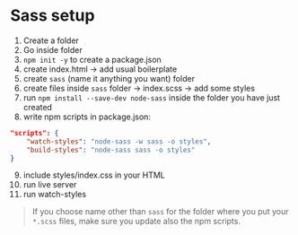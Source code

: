 # Sass setup

1. Create a folder
2. Go inside folder
3. `npm init -y` to create a package.json
4. create index.html -> add usual boilerplate
5. create `sass` (name it anything you want) folder
6. create files inside `sass` folder -> index.scss -> add some styles
7. run `npm install --save-dev node-sass` inside the folder you have just created
8. write npm scripts in package.json: 
```json
"scripts": {
    "watch-styles": "node-sass -w sass -o styles",
    "build-styles": "node-sass sass -o styles"
}
```
9. include styles/index.css in your HTML
10. run live server
11. run watch-styles

> If you choose name other than `sass` for the folder where you put your `*.scss` files, make sure you update also the npm scripts.
